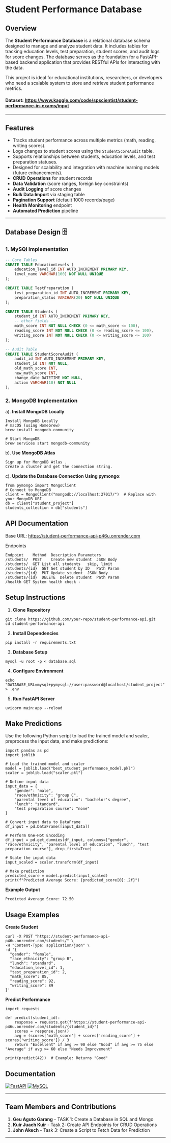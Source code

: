 # Student Performance Database

## Overview
The **Student Performance Database** is a relational database schema designed to manage and analyze student data. It includes tables for tracking education levels, test preparation, student scores, and audit logs for score changes. The database serves as the foundation for a FastAPI-based backend application that provides RESTful APIs for interacting with the data.

This project is ideal for educational institutions, researchers, or developers who need a scalable system to store and retrieve student performance metrics.

#### Dataset: https://www.kaggle.com/code/spscientist/student-performance-in-exams/input

---

## Features
- Tracks student performance across multiple metrics (math, reading, writing scores).
- Logs changes to student scores using the `StudentScoreAudit` table.
- Supports relationships between students, education levels, and test preparation statuses.
- Designed for scalability and integration with machine learning models (future enhancements).
- **CRUD Operations** for student records
- **Data Validation** (score ranges, foreign key constraints)
- **Audit Logging** of score changes
- **Bulk Data Import** via staging table
- **Pagination Support** (default 1000 records/page)
- **Health Monitoring** endpoint
- **Automated Prediction** pipeline
  
---

## Database Design 🗄️

### **1. MySQl Implementation**

```sql
-- Core Tables
CREATE TABLE EducationLevels (
    education_level_id INT AUTO_INCREMENT PRIMARY KEY,
    level_name VARCHAR(100) NOT NULL UNIQUE
);

CREATE TABLE TestPreparation (
    test_preparation_id INT AUTO_INCREMENT PRIMARY KEY,
    preparation_status VARCHAR(20) NOT NULL UNIQUE
);

CREATE TABLE Students (
    student_id INT AUTO_INCREMENT PRIMARY KEY,
    -- other fields --
    math_score INT NOT NULL CHECK (0 <= math_score <= 100),
    reading_score INT NOT NULL CHECK (0 <= reading_score <= 100),
    writing_score INT NOT NULL CHECK (0 <= writing_score <= 100)
);

-- Audit Table
CREATE TABLE StudentScoreAudit (
    audit_id INT AUTO_INCREMENT PRIMARY KEY,
    student_id INT NOT NULL,
    old_math_score INT,
    new_math_score INT,
    change_date DATETIME NOT NULL,
    action VARCHAR(10) NOT NULL
);
```
### **2. MongoDB Implementation**
a). **Install MongoDB Locally**
```
Install MongoDB Locally
# macOS (using Homebrew)
brew install mongodb-community

# Start MongoDB
brew services start mongodb-community
```
b). **Use MongoDB Atlas**
```
Sign up for MongoDB Atlas .
Create a cluster and get the connection string.
```

c). **Update the Database Connection**
**Using pymongo**:
```
from pymongo import MongoClient
# Connect to MongoDB
client = MongoClient("mongodb://localhost:27017/")  # Replace with your MongoDB URI
db = client["student_project"]
students_collection = db["students"]
```

## API Documentation

Base URL: https://student-performance-api-p46u.onrender.com

Endpoints
```
Endpoint	Method	Description	Parameters
/students/	POST	Create new student	JSON Body
/students/	GET	List all students	skip, limit
/students/{id}	GET	Get student by ID	Path Param
/students/{id}	PUT	Update student	JSON Body
/students/{id}	DELETE	Delete student	Path Param
/health	GET	System health check	-
```
## Setup Instructions 
1. **Clone Repository** 
```
git clone https://github.com/your-repo/student-performance-api.git
cd student-performance-api
```
2. **Install Dependencies**
```
pip install -r requirements.txt
```
3. **Database Setup**
```
mysql -u root -p < database.sql
```
4. **Configure Environment**
```
echo "DATABASE_URL=mysql+pymysql://user:password@localhost/student_project" > .env
```
5. **Run FastAPI Server**
```
uvicorn main:app --reload
```

## Make Predictions
Use the following Python script to load the trained model and scaler, preprocess the input data, and make predictions:
```
import pandas as pd
import joblib

# Load the trained model and scaler
model = joblib.load("best_student_performance_model.pkl")
scaler = joblib.load("scaler.pkl")

# Define input data
input_data = {
    "gender": "male",
    "race/ethnicity": "group C",
    "parental level of education": "bachelor's degree",
    "lunch": "standard",
    "test preparation course": "none"
}

# Convert input data to DataFrame
df_input = pd.DataFrame([input_data])

# Perform One-Hot Encoding
df_input = pd.get_dummies(df_input, columns=["gender", "race/ethnicity", "parental level of education", "lunch", "test preparation course"], drop_first=True)

# Scale the input data
input_scaled = scaler.transform(df_input)

# Make prediction
predicted_score = model.predict(input_scaled)
print(f"Predicted Average Score: {predicted_score[0]:.2f}")
```
**Example Output**
```
Predicted Average Score: 72.50
```

## Usage Examples
**Create Student**
```
curl -X POST "https://student-performance-api-p46u.onrender.com/students/" \
-H "Content-Type: application/json" \
-d '{
  "gender": "female",
  "race_ethnicity": "group B",
  "lunch": "standard",
  "education_level_id": 1,
  "test_preparation_id": 2,
  "math_score": 85,
  "reading_score": 92,
  "writing_score": 89
}'
```
**Predict Performance**
```
import requests

def predict(student_id):
    response = requests.get(f"https://student-performance-api-p46u.onrender.com/students/{student_id}")
    scores = response.json()
    avg = (scores['math_score'] + scores['reading_score'] + scores['writing_score']) / 3
    return "Excellent" if avg >= 90 else "Good" if avg >= 75 else "Average" if avg >= 60 else "Needs Improvement"

print(predict(42))  # Example: Returns "Good"
```

## Documentation
[![FastAPI](https://img.shields.io/badge/FastAPI-009688?style=for-the-badge&logo=FastAPI&logoColor=white)](https://fastapi.tiangolo.com/)
[![MySQL](https://img.shields.io/badge/MySQL-4479A1?style=for-the-badge&logo=mysql&logoColor=white)](https://www.mysql.com/)

---

## Team Members and Contributions
1. **Geu Aguto Garang** - TASK 1: Create a Database in SQL and Mongo
2. **Kuir Juach Kuir** - Task 2: Create API Endpoints for CRUD Operations
3. **John Akech** - Task 3: Create a Script to Fetch Data for Prediction

---
